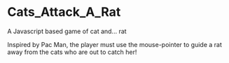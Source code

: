 # Cats_Attack_A_Rat
A Javascript based game of cat and... rat

Inspired by Pac Man, the player must use the mouse-pointer to guide a rat away
from the cats who are out to catch her!
